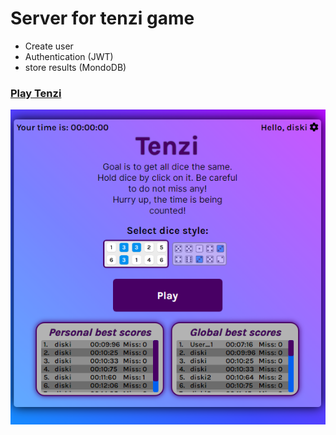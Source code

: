 # Server for tenzi game

-   Create user
-   Authentication (JWT)
-   store results (MondoDB)

### [Play Tenzi](https://radoslawhalupczok.pl)

![Screenshot](https://github.com/rhalupczok/Portfolio/blob/master/src/images/myWork/my-work-tenzi.png)

